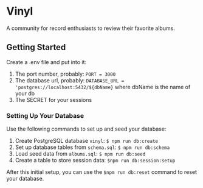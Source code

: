 # Vinyl

A community for record enthusiasts to review their favorite albums.

## Getting Started

Create a .env file and put into it:
1. The port number, probably: `PORT = 3000`
1. The database url, probably: `DATABASE_URL = 'postgres://localhost:5432/${dbName}` where dbName is the name of your db
1. The SECRET for your sessions

### Setting Up Your Database

Use the following commands to set up and seed your database:

1. Create PostgreSQL database `vinyl`: `$ npm run db:create`
1. Set up database tables from `schema.sql`: `$ npm run db:schema`
1. Load seed data from `albums.sql`: `$ npm run db:seed`
1. Create a table to store session data: `$npm run db:session:setup`

After this initial setup, you can use the `$npm run db:reset` command to reset your database.
